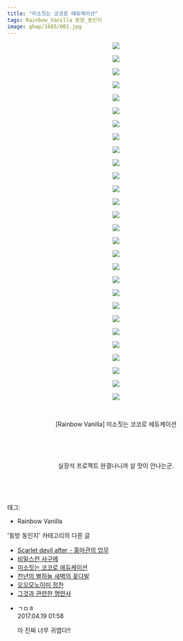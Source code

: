 ```yaml
---
title: "미소짓는 코코로 에듀케이션"
tags: Rainbow_Vanilla 동방_동인지
image: ghap/1665/001.jpg
---
```

<div class="article">
<p style="text-align: center; clear: none; float: none;"><img src="{{ site.nasurl }}/ghap/1665/001.jpg"/></p>
<p style="text-align: center; clear: none; float: none;"><img src="{{ site.nasurl }}/ghap/1665/002.jpg"/></p>
<p style="text-align: center; clear: none; float: none;"><img src="{{ site.nasurl }}/ghap/1665/003.jpg"/></p>
<p style="text-align: center; clear: none; float: none;"><img src="{{ site.nasurl }}/ghap/1665/004.jpg"/></p>
<p style="text-align: center; clear: none; float: none;"><img src="{{ site.nasurl }}/ghap/1665/005.jpg"/></p>
<p style="text-align: center; clear: none; float: none;"><img src="{{ site.nasurl }}/ghap/1665/006.jpg"/></p>
<p style="text-align: center; clear: none; float: none;"><img src="{{ site.nasurl }}/ghap/1665/007.jpg"/></p>
<p style="text-align: center; clear: none; float: none;"><img src="{{ site.nasurl }}/ghap/1665/008.jpg"/></p>
<p style="text-align: center; clear: none; float: none;"><img src="{{ site.nasurl }}/ghap/1665/009.jpg"/></p>
<p style="text-align: center; clear: none; float: none;"><img src="{{ site.nasurl }}/ghap/1665/010.jpg"/></p>
<p style="text-align: center; clear: none; float: none;"><img src="{{ site.nasurl }}/ghap/1665/011.jpg"/></p>
<p style="text-align: center; clear: none; float: none;"><img src="{{ site.nasurl }}/ghap/1665/012.jpg"/></p>
<p style="text-align: center; clear: none; float: none;"><img src="{{ site.nasurl }}/ghap/1665/013.jpg"/></p>
<p style="text-align: center; clear: none; float: none;"><img src="{{ site.nasurl }}/ghap/1665/014.jpg"/></p>
<p style="text-align: center; clear: none; float: none;"><img src="{{ site.nasurl }}/ghap/1665/015.jpg"/></p>
<p style="text-align: center; clear: none; float: none;"><img src="{{ site.nasurl }}/ghap/1665/016.jpg"/></p>
<p style="text-align: center; clear: none; float: none;"><img src="{{ site.nasurl }}/ghap/1665/017.jpg"/></p>
<p style="text-align: center; clear: none; float: none;"><img src="{{ site.nasurl }}/ghap/1665/018.jpg"/></p>
<p style="text-align: center; clear: none; float: none;"><img src="{{ site.nasurl }}/ghap/1665/019.jpg"/></p>
<p style="text-align: center; clear: none; float: none;"><img src="{{ site.nasurl }}/ghap/1665/020.jpg"/></p>
<p style="text-align: center; clear: none; float: none;"><img src="{{ site.nasurl }}/ghap/1665/021.jpg"/></p>
<p style="text-align: center; clear: none; float: none;"><img src="{{ site.nasurl }}/ghap/1665/022.jpg"/></p>
<p style="text-align: center; clear: none; float: none;"><img src="{{ site.nasurl }}/ghap/1665/023.jpg"/></p>
<p style="text-align: center; clear: none; float: none;"><img src="{{ site.nasurl }}/ghap/1665/024.jpg"/></p>
<p style="text-align: center; clear: none; float: none;"><img src="{{ site.nasurl }}/ghap/1665/025.jpg"/></p>
<p style="text-align: center; clear: none; float: none;"><img src="{{ site.nasurl }}/ghap/1665/026.jpg"/></p>
<p style="text-align: center; clear: none; float: none;"><img src="{{ site.nasurl }}/ghap/1665/027.jpg"/></p>
<p style="text-align: center; clear: none; float: none;"><img src="{{ site.nasurl }}/ghap/1665/028.jpg"/></p>
<p style="text-align: center; clear: none; float: none;"><br/></p>
<p style="text-align: center; clear: none; float: none;">[Rainbow Vanilla] 미소짓는 코코로 에듀케이션</p>
<p style="text-align: center; clear: none; float: none;"><br/></p>
<p style="text-align: center; clear: none; float: none;"><br/></p>
<p style="text-align: center; clear: none; float: none;">실장석 프로젝트 완결나니까 살 맛이 안나는군.</p>
<p style="text-align: center; clear: none; float: none;"><br/></p>
<p><br/></p>
</div><div class="tagTrail">
<p>태그: </p>
<ul>
<li>Rainbow Vanilla</li>
</ul>
</div><div class="another">
<p>'동방 동인지' 카테고리의 다른 글</p>
<ul>
<li><a href="/2016-08-18-ghap_1667">Scarlet devil after - 홍마관의 업무</a></li>
<li><a href="/2016-08-18-ghap_1666">비밀스런 사구메</a></li>
<li><a href="/2016-08-18-ghap_1665">미소짓는 코코로 에듀케이션</a></li>
<li><a href="/2016-08-18-ghap_1663">천년의 별하늘 새벽의 꽃다발</a></li>
<li><a href="/2016-08-18-ghap_1662">오오모노이미 정찬</a></li>
<li><a href="/2016-08-17-ghap_1661">그것과 관련한 명련사</a></li>
</ul>
</div><div class="cb_module cb_fluid">
<div class="cb_wrt cb_profile">
<div class="comment">
<ul>
<li class="cb_thumb_off" id="comment14968769">
<div class="cb_comment_area">
<div class="cb_info_area">
<div class="cb_section">
<span class="cb_nick_name">ㄱㅁㅎ</span>
</div>
<div class="cb_section">
<span class="cb_date">2017.04.19 01:58 </span>
</div>
</div>
<div class="cb_dsc_comment">
<p class="cb_dsc">
											아 진짜 너무 귀엽다!!
										</p>
</div>
</div></li>
</ul>
</div>
</div><!-- commentList close -->
</div>